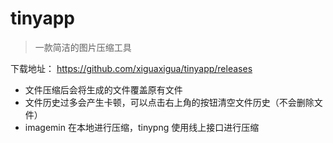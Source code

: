 # tinyapp

> 一款简洁的图片压缩工具

下载地址： https://github.com/xiguaxigua/tinyapp/releases


- 文件压缩后会将生成的文件覆盖原有文件
- 文件历史过多会产生卡顿，可以点击右上角的按钮清空文件历史（不会删除文件）
- imagemin 在本地进行压缩，tinypng 使用线上接口进行压缩

